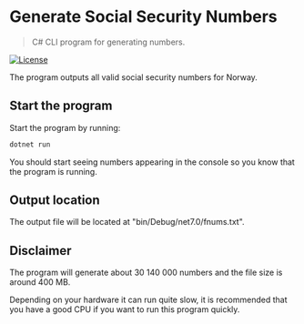 # Generate Social Security Numbers
> C# CLI program for generating numbers.

[![License](https://img.shields.io/badge/License-MIT-yellow)](https://opensource.org/license/mit/)

The program outputs all valid social security numbers for Norway.

## Start the program
Start the program by running:
```sh
dotnet run
```

You should start seeing numbers appearing in the console so you know that the program is running.

## Output location
The output file will be located at "bin/Debug/net7.0/fnums.txt".

## Disclaimer
The program will generate about 30 140 000 numbers and the file size is around 400 MB.

Depending on your hardware it can run quite slow, it is recommended that you have a good CPU if you want to run this program quickly.
